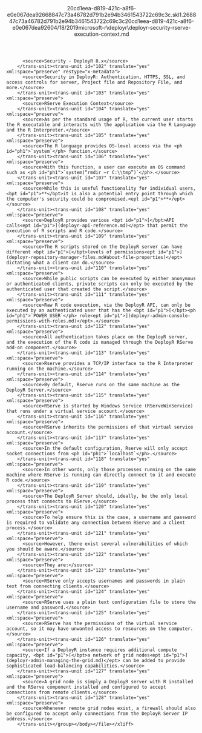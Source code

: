 <?xml version="1.0"?><xliff version="1.2" xmlns="urn:oasis:names:tc:xliff:document:1.2" xmlns:xsi="http://www.w3.org/2001/XMLSchema-instance" xsi:schemaLocation="urn:oasis:names:tc:xliff:document:1.2 xliff-core-1.2-transitional.xsd"><file datatype="xml" original="deployr-security-rserve-execution-context.md" source-language="en-US" target-language="en-US"><header><tool tool-id="mdxliff" tool-name="mdxliff" tool-version="1.0-d1654b2" tool-company="Microsoft" /><xliffext:skl_file_name xmlns:xliffext="urn:microsoft:content:schema:xliffextensions">20cd1eea-d819-421c-a8f6-e0e067dea92668847c73a46782d791b2e94b3461543722c69c3c.skl</xliffext:skl_file_name><xliffext:version xmlns:xliffext="urn:microsoft:content:schema:xliffextensions">1.2</xliffext:version><xliffext:ms.openlocfilehash xmlns:xliffext="urn:microsoft:content:schema:xliffextensions">68847c73a46782d791b2e94b3461543722c69c3c</xliffext:ms.openlocfilehash><xliffext:ms.sourcegitcommit xmlns:xliffext="urn:microsoft:content:schema:xliffextensions">20cd1eea-d819-421c-a8f6-e0e067dea926</xliffext:ms.sourcegitcommit><xliffext:ms.lasthandoff xmlns:xliffext="urn:microsoft:content:schema:xliffextensions">04/18/2019</xliffext:ms.lasthandoff><xliffext:ms.openlocfilepath xmlns:xliffext="urn:microsoft:content:schema:xliffextensions">microsoft-r\deployr\deployr-security-rserve-execution-context.md</xliffext:ms.openlocfilepath></header><body><group id="content" extype="content"><trans-unit id="101" translate="yes" xml:space="preserve" restype="x-metadata">
          <source>Security - DeployR 8.x</source>
        </trans-unit><trans-unit id="102" translate="yes" xml:space="preserve" restype="x-metadata">
          <source>Security in DeployR: Authentication, HTTPS, SSL, and access controls for server, Project file and Repository File, and more.</source>
        </trans-unit><trans-unit id="103" translate="yes" xml:space="preserve">
          <source>RServe Execution Context</source>
        </trans-unit><trans-unit id="104" translate="yes" xml:space="preserve">
          <source>As per the standard usage of R, the current user starts the R executable and interacts with the application via the R Language and the R Interpreter.</source>
        </trans-unit><trans-unit id="105" translate="yes" xml:space="preserve">
          <source>The R language provides OS-level access via the <ph id="ph1">`system`</ph> function.</source>
        </trans-unit><trans-unit id="106" translate="yes" xml:space="preserve">
          <source>With this function, a user can execute an OS command such as <ph id="ph1">`system(“rmdir –r C:\\tmp”)`</ph>.</source>
        </trans-unit><trans-unit id="107" translate="yes" xml:space="preserve">
          <source>While this is useful functionality for individual users, <bpt id="p1">**</bpt>it is also a potential entry point through which the computer's security could be compromised.<ept id="p1">**</ept></source>
        </trans-unit><trans-unit id="108" translate="yes" xml:space="preserve">
          <source>DeployR provides various <bpt id="p1">[</bpt>API calls<ept id="p1">](deployr-api-reference.md)</ept> that permit the execution of R scripts and R code.</source>
        </trans-unit><trans-unit id="109" translate="yes" xml:space="preserve">
          <source>The R scripts stored on the DeployR server can have different <bpt id="p1">[</bpt>levels of permissions<ept id="p1">](deployr-repository-manager-files.md#about-file-properties)</ept> dictating what a client can do.</source>
        </trans-unit><trans-unit id="110" translate="yes" xml:space="preserve">
          <source>While public scripts can be executed by either anonymous or authenticated clients, private scripts can only be executed by the authenticated user that created the script.</source>
        </trans-unit><trans-unit id="111" translate="yes" xml:space="preserve">
          <source>Raw R code execution, via the DeployR API, can only be executed by an authenticated user that has the <bpt id="p1">[</bpt><ph id="ph1">`POWER_USER`</ph> role<ept id="p1">](deployr-admin-console-permissions-with-roles.md)</ept>.</source>
        </trans-unit><trans-unit id="112" translate="yes" xml:space="preserve">
          <source>All authentication takes place on the DeployR server, and the execution of the R code is managed through the DeployR RServe add-on component.</source>
        </trans-unit><trans-unit id="113" translate="yes" xml:space="preserve">
          <source>Rserve provides a TCP/IP interface to the R Interpreter running on the machine.</source>
        </trans-unit><trans-unit id="114" translate="yes" xml:space="preserve">
          <source>By default, Rserve runs on the same machine as the DeployR Server.</source>
        </trans-unit><trans-unit id="115" translate="yes" xml:space="preserve">
          <source>RServe is started by Windows Service (RServeWinService) that runs under a virtual service account.</source>
        </trans-unit><trans-unit id="116" translate="yes" xml:space="preserve">
          <source>RServe inherits the permissions of that virtual service account.</source>
        </trans-unit><trans-unit id="117" translate="yes" xml:space="preserve">
          <source>In the default configuration, Rserve will only accept socket connections from <ph id="ph1">`localhost`</ph>.</source>
        </trans-unit><trans-unit id="118" translate="yes" xml:space="preserve">
          <source>In other words, only those processes running on the same machine where RServe is running can directly connect to it and execute R code.</source>
        </trans-unit><trans-unit id="119" translate="yes" xml:space="preserve">
          <source>The DeployR Server should, ideally, be the only local process that connects to RServe.</source>
        </trans-unit><trans-unit id="120" translate="yes" xml:space="preserve">
          <source>To help ensure this is the case, a username and password is required to validate any connection between RServe and a client process.</source>
        </trans-unit><trans-unit id="121" translate="yes" xml:space="preserve">
          <source>However, there exist several vulnerabilities of which you should be aware.</source>
        </trans-unit><trans-unit id="122" translate="yes" xml:space="preserve">
          <source>They are:</source>
        </trans-unit><trans-unit id="123" translate="yes" xml:space="preserve">
          <source>RServe only accepts usernames and passwords in plain text from connecting clients.</source>
        </trans-unit><trans-unit id="124" translate="yes" xml:space="preserve">
          <source>RServe uses a plain text configuration file to store the username and password.</source>
        </trans-unit><trans-unit id="125" translate="yes" xml:space="preserve">
          <source>RServe has the permissions of the virtual service account, so it may have unwanted access to resources on the computer.</source>
        </trans-unit><trans-unit id="126" translate="yes" xml:space="preserve">
          <source>If a DeployR instance requires additional compute capacity, <bpt id="p1">[</bpt>a network of grid nodes<ept id="p1">](deployr-admin-managing-the-grid.md)</ept> can be added to provide sophisticated load-balancing capabilities.</source>
        </trans-unit><trans-unit id="127" translate="yes" xml:space="preserve">
          <source>A grid node is simply a DeployR server with R installed and the RServe component installed and configured to accept connections from remote clients.</source>
        </trans-unit><trans-unit id="128" translate="yes" xml:space="preserve">
          <source>Whenever remote grid nodes exist, a firewall should also be configured to accept only connections from the DeployR Server IP address.</source>
        </trans-unit></group></body></file></xliff>